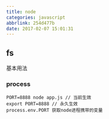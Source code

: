 ```yaml
---
title: node
categories: javascript
abbrlink: 254d477b
date: 2017-02-07 15:01:31
---
```


## fs
基本用法


### process
```
PORT=8888 node app.js // 当前生效
export PORT=8888 // 永久生效
process.env.PORT 获取node进程携带的变量

```